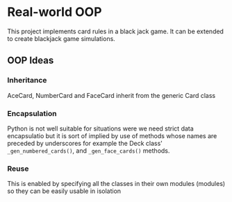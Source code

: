 # Real-world OOP
This project implements card rules in a black jack game. It can be
extended to create blackjack game simulations.

## OOP Ideas
### Inheritance
AceCard, NumberCard and FaceCard inherit from the generic Card class

### Encapsulation
Python is not well suitable for situations were we need strict data
encapsulatio but it is sort of implied by use of methods whose names are
preceded by underscores for example the Deck class' `_gen_numbered_cards()`, and
`_gen_face_cards()` methods.

### Reuse
This is enabled by specifying all the classes in their own modules
(modules) so they can be easily usable in isolation
